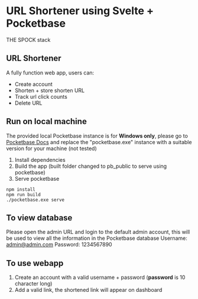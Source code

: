 # URL Shortener using Svelte + Pocketbase
THE SPOCK stack

## URL Shortener

A fully function web app, users can:
- Create account
- Shorten + store shorten URL
- Track url click counts
- Delete URL

## Run on local machine

The provided local Pocketbase instance is for **Windows only**, please go to [Pocketbase Docs](https://pocketbase.io/docs) and replace the "pocketbase.exe" instance with a suitable version for your machine (not tested)

1. Install dependencies
2. Build the app (built folder changed to pb_public to serve using pocketbase)
3. Serve pocketbase
```
npm install 
npm run build
./pocketbase.exe serve
```

## To view database
Please open the admin URL and login to the default admin account, this will be used to view all the information in the Pocketbase database
Username: admin@admin.com
Password: 1234567890

## To use webapp
1. Create an account with a valid username + password (**password** is 10 character long)
2. Add a valid link, the shortened link will appear on dashboard
